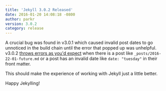 ```yaml
---
title: 'Jekyll 3.0.2 Released'
date: 2016-01-20 14:08:18 -0800
author: parkr
version: 3.0.2
category: release
---
```


A crucial bug was found in v3.0.1 which caused invalid post dates to go
unnoticed in the build chain until the error that popped up was unhelpful.
v3.0.2 [throws errors as you'd expect](https://github.com/jekyll/jekyll/issues/4375)
when there is a post like `_posts/2016-22-01-future.md` or a post has an
invalid date like `date: "tuesday"` in their front matter.

This should make the experience of working with Jekyll just a little
better.

Happy Jekylling!
